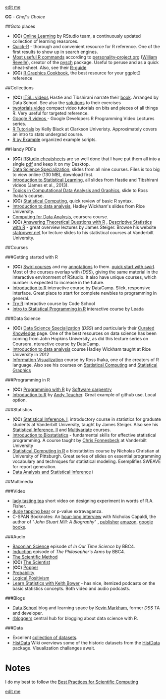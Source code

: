 [edit me](https://github.com/andkov/psy532/edit/master/resources.md)  

**CC** - *Chef's Choice*   

##Goto places 
- (**CC**) [Online Learning](http://www.rstudio.com/resources/training/online-learning/) by RStudio team,  a continuously updated collection of learning reasorces.    
- [Quick-R](http://www.statmethods.net/) - thorough and convenient resource for R reference. One of the first results to show up in search engines.   
- [Most useful R commands](http://www.personality-project.org/r/r.commands.html) according to [personality-project.org](http://www.personality-project.org/index.html) ([William Revelle](http://www.personality-project.org/revelle.html)), creator of the [pysch]() package. Useful to peruse and as a quick cheat-sheet. Also, see their [R-guide](http://personality-project.org/r/r.guide.html)
- (**CC**) [R Graphics Cookbook](http://www.cookbook-r.com/), the best resource for your ggplot2 reference



##Collections
- (**CC**) [ITSL: videos](http://www.r-bloggers.com/in-depth-introduction-to-machine-learning-in-15-hours-of-expert-videos/) Hastie and Tibshirani narrate their [book](http://www-bcf.usc.edu/~gareth/ISL/).  Arranged by Data School. See also the [solutions](http://blog.princehonest.com/stat-learning/) to their exercises
- [twotorials video](http://www.twotorials.com/) compact video tutorials on bits and pieces of all things R. Very useful for targeted reference. 
- [Google R videos ](http://www.r-bloggers.com/google-developers-r-programming-video-lectures/) - Google Developers R Programming Video Lectures series. 
- [R Tutorials](http://www.cyclismo.org/tutorial/R/) by Kelly Black at Clarkson Univeristy. Approximately covers an intro to stats undergrad course.   
- [R by Example](http://www.mayin.org/ajayshah/KB/R/) organized example scripts.  


##Handy PDFs
- (**CC**) [RStudio cheatsheets](http://www.rstudio.com/resources/cheatsheets/) are so well done that I have put them all into a single [pdf](./materials/pdf/R_Studio_Cheat_Sheets.pdf) and keep it on my Desktop.   
- [Data Science Specialization](https://drive.google.com/file/d/0B8KlNxv-FHyjQ0R1QUM0cE4tQm8/view),  slides from all nine courses. Files is too big to view online (130 MB), download first.          
- [Introduction to Statistical Learning](https://drive.google.com/file/d/0B8KlNxv-FHyjSzJtWWw1NXNYSE0/view),  all slides  from Hastie and Tibshirani videos (James et al., 2013).    
- [Topics in Computational Data Analysis and Graphics](https://drive.google.com/file/d/0B8KlNxv-FHyjbXhGWGtCbTczSFk/view), slide to Ross Ihaka's course.    
- (**CC**) [Statistical Computing](./materials/pdf/slides/Ihaka_Murrell_(2015)_Statistical_Computing.pdf), quick review of basic R syntax. 
- [Introduction to data analysis](https://drive.google.com/file/d/0B8KlNxv-FHyjdTE3OVhad3kzSE0/view), Hadley Wickham's slides from Rice University.   
- [Computing for Data Analysis](), coursera course. 
- (**CC**) [Answering Theoretical Questions with R](http://statpower.net/Content/310/Lecture%20Notes/UsingR.pdf) , [Descriptive Statistics with R](http://statpower.net/Content/311/Lecture%20Notes/CH02.pdf) - great overview lectures by James Steiger. Browse his website [statpower.net](http://statpower.net/) for lecture slides to his statistical courses at Vanderbilt University.   

##Courses


###Getting started with R
- (**CC**) [Swirl courses](https://github.com/swirldev/swirl_courses) and my [annotations](./materials/swirl/course_notes.md) to them. [quick start with swirl](./materials/swirl/quickstart.md). Most of the courses overlap with (*DSS*), giving the same material in the interactive environment of RStudio. It also have unique courses, which number is expected to increase in the future. 
- [Introduction to R](https://www.datacamp.com/courses/introduction-to-r) interactive course by DataCamp. Slick, responsive interface. Great place to start for complete newbies to programming in general. 
- [Try R](http://tryr.codeschool.com/) interactive course by Code School
- [Intro to Statistical Programming in R](https://www.teamleada.com/tutorials/introduction-to-statistical-programming-in-r) interactive course by Leada
 


###Data Science
   
- (**CC**) [Data Science Specialization](https://github.com/DataScienceSpecialization) (*DSS*) and particularly their [Curated Knowledge](http://datasciencespecialization.github.io/curated/) page. One of the best resources on data science has been coming from John Hopkins University, as did this lecture series on Coursera. 
nteractive course by DataCamp. 
- [Introduction to data analysis](http://stat405.had.co.nz/) course Hadley Wickham taught at Rice University in 2012
- [Information Visualization](https://www.stat.auckland.ac.nz/~ihaka/courses/120/lectures.html) course by Ross Ihaka, one of the creators of R language. Also see his courses on [Statistical Computing](https://www.stat.auckland.ac.nz/~stats380/?Lecture_Slides) and  [Statistical Graphics](https://www.stat.auckland.ac.nz/~ihaka/courses/787/)

###Programming in R
    
- (**CC**) [Programming with R](http://swcarpentry.github.io/r-novice-inflammation/)  by [Software carpentry](http://software-carpentry.org/) 
- [Introduction to R](http://ateucher.github.io/rcourse_site/)  by [Andy Teucher](https://github.com/ateucher). Great example of github use. Local option.   


###Statistics
- (**CC**) [Statistical Inference. I](http://statpower.net/310LectureSlides.html), introductory course in statistics for graduate students at Vanderbilt University, taught by James Steiger. Also see his [Statistical Inference. II](http://statpower.net/311LectureSlides.html) and  [Multivariate](http://statpower.net/312LectureSlides.html) courses.   
- [Introduction to Biostatistics](http://stronginference.com/Bios6301/) - fundamental skills for effective statistical programming. A course taught by [Chris Fonnesbeck](https://github.com/fonnesbeck?tab=repositories) at Vanderbilt University    
- [Statistical Computing in R](http://www.pitt.edu/~njc23/) a biostatistics course by   Nicholas Christian at University of Pittsburgh.  Great series of slides on essential programming vocabulary and techniques  for statistical modeling. Exemplifies SWEAVE for report generation.  
- [Data Analysis and Statistical Inference](https://www.datacamp.com/courses/data-analysis-and-statistical-inference_mine-cetinkaya-rundel-by-datacamp) i
 


 

##Multimedia


###Video
- [lady tasting tea](https://www.youtube.com/watch?v=lgs7d5saFFc) short video on designing experiment in words of R.A. Fisher.    
- [dude tapping bear](https://www.youtube.com/watch?v=bVMVGHkt2cg) or p-value extravaganza.   
- C-SPAN Booknotes: An [hour-long interview](http://www.booknotes.org/Watch/181230-1/Nicholas+Capaldi.aspx) with Nicholas Capaldi, the author of "*John Stuart Mill: A Biography*" , [publisher](http://www.cambridge.org/ca/academic/subjects/philosophy/nineteenth-century-philosophy/john-stuart-mill-biography) [amazon](http://www.amazon.ca/John-Stuart-Mill-Nicholas-Capaldi-ebook/dp/B001CP9LO8/ref=sr_1_2?ie=UTF8&qid=1439638025&sr=8-2&keywords=John+Stuart+Mill%3A+A+Biography), [google books](https://books.google.ca/books/about/John_Stuart_Mill.html?id=rq-tLkiXsdUC&redir_esc=y). 


###Audio

- [Baconian Science](http://www.bbc.co.uk/programmes/b00jdb6c) episode of *In Our Time Science* by BBC4.  
- [Induction](http://www.bbc.co.uk/programmes/b04hvrr5) episode of *The Philosopher's Arms* by BBC4.   
- [The Scientific Method](http://www.bbc.co.uk/programmes/b01b1ljm)   
- (**CC**) [The Scientist](http://www.bbc.co.uk/programmes/p00548jq)    
- (**CC**) [Popper](http://www.bbc.co.uk/programmes/b00773y4)  
- [Probability](http://www.bbc.co.uk/programmes/b00bqf61)  
- [Logical Positivism](http://www.bbc.co.uk/programmes/b00lbsj3)  
- [Learn Statistics with Keith Bower](http://keithbower.com/) - has nice, itemized podcasts on the basic statistics concepts. Both video and audio podcasts.   


###Blogs 

- [Data School](http://www.dataschool.io/about/) blog and learning space by [Kevin Markham](https://github.com/justmarkham), former *DSS* TA and developer.    
- [rbloggers](http://www.r-bloggers.com/) central hub for blogging about data science with R.    


###Data 

- Excellent [collection of datasets](http://www.statsci.org/datasets.html).   
- [HistData](./data/HistData/Encyclopedia_HistData.md) Wiki overviews some of the historic datasets from the [HistData](./data/HistData/README.md) package. Visualization challanges await.   


# Notes  
I do my best to follow the [Best Practices for Scientific Computing](http://journals.plos.org/plosbiology/article?id=10.1371/journal.pbio.1001745)


[edit me](https://github.com/andkov/psy532/edit/master/resources.md)  
 
 
 
 
 
